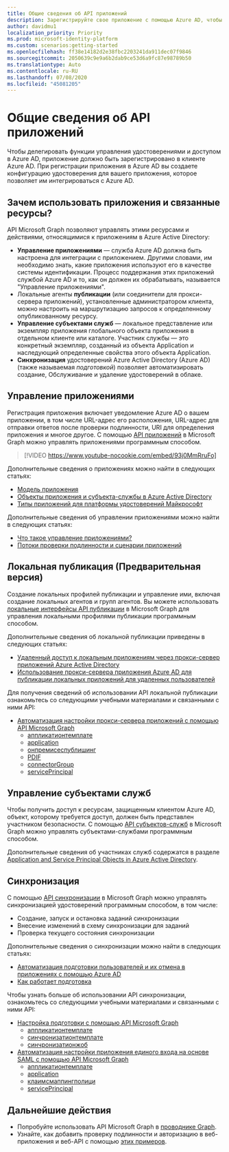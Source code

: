 ```yaml
---
title: Общие сведения об API приложений
description: Зарегистрируйте свое приложение с помощью Azure AD, чтобы создать конфигурацию удостоверения, позволяющую интегрироваться с Azure AD.
author: davidmu1
localization_priority: Priority
ms.prod: microsoft-identity-platform
ms.custom: scenarios:getting-started
ms.openlocfilehash: ff38e14182d2e38fbc2203241da911dec07f9846
ms.sourcegitcommit: 2050639c9e9a6b2dab9ce53d6a9fc87e98789b50
ms.translationtype: Auto
ms.contentlocale: ru-RU
ms.lasthandoff: 07/08/2020
ms.locfileid: "45081205"
---
```

# <a name="applications-api-overview"></a>Общие сведения об API приложений

Чтобы делегировать функции управления удостоверениями и доступом в Azure AD, приложение должно быть зарегистрировано в клиенте Azure AD. При регистрации приложения в Azure AD вы создаете конфигурацию удостоверения для вашего приложения, которое позволяет им интегрироваться с Azure AD.

## <a name="why-use-applications-and-associated-resources"></a>Зачем использовать приложения и связанные ресурсы?

API Microsoft Graph позволяют управлять этими ресурсами и действиями, относящимися к приложениям в Azure Active Directory:
- **Управление приложениями** — служба Azure AD должна быть настроена для интеграции с приложением. Другими словами, им необходимо знать, какие приложения используют его в качестве системы идентификации. Процесс поддержания этих приложений службой Azure AD и то, как он должен их обрабатывать, называется "Управление приложениями".
- Локальные агенты **публикации** (или соединители для прокси-сервера приложений), установленные администратором клиента, можно настроить на маршрутизацию запросов к определенному опубликованному ресурсу.
- **Управление субъектами служб** — локальное представление или экземпляр приложения глобального объекта приложения в отдельном клиенте или каталоге. Участник службы — это конкретный экземпляр, созданный из объекта Application и наследующий определенные свойства этого объекта Application.
- **Синхронизация** удостоверений Azure Active Directory (Azure AD) (также называемая *подготовкой*) позволяет автоматизировать создание, Обслуживание и удаление удостоверений в облаке.

## <a name="application-management"></a>Управление приложениями

Регистрация приложения включает уведомление Azure AD о вашем приложении, в том числе URL-адрес его расположения, URL-адрес для отправки ответов после проверки подлинности, URI для определения приложения и многое другое. С помощью [API приложений](/graph/api/resources/application?view=graph-rest-1.0) в Microsoft Graph можно управлять приложениями программным способом.

> [!VIDEO https://www.youtube-nocookie.com/embed/93j0MmRruFo]

Дополнительные сведения о приложениях можно найти в следующих статьях:
- [Модель приложения](https://docs.microsoft.com/azure/active-directory/develop/application-model)
- [Объекты приложения и субъекта-службы в Azure Active Directory](https://docs.microsoft.com/azure/active-directory/develop/app-objects-and-service-principals)
- [Типы приложений для платформы удостоверений Майкрософт](https://docs.microsoft.com/azure/active-directory/develop/v2-app-types)

Дополнительные сведения об управлении приложениями можно найти в следующих статьях:
- [Что такое управление приложениями?](https://docs.microsoft.com/azure/active-directory/manage-apps/what-is-application-management)
- [Потоки проверки подлинности и сценарии приложений](https://docs.microsoft.com/azure/active-directory/develop/authentication-flows-app-scenarios)

## <a name="on-premises-publishing-preview"></a>Локальная публикация (Предварительная версия)

Создание локальных профилей публикации и управление ими, включая создание локальных агентов и групп агентов. Вы можете использовать [локальные интерфейсы API публикации](/graph/api/resources/onpremisespublishingprofile-root) в Microsoft Graph для управления локальными профилями публикации программным способом.

Дополнительные сведения об локальной публикации приведены в следующих статьях:
- [Удаленный доступ к локальным приложениям через прокси-сервер приложений Azure Active Directory](https://docs.microsoft.com/azure/active-directory/manage-apps/application-proxy)
- [Использование прокси-сервера приложения Azure AD для публикации локальных приложений для удаленных пользователей](https://docs.microsoft.com/azure/active-directory/manage-apps/what-is-application-proxy)

Для получения сведений об использовании API локальной публикации ознакомьтесь со следующими учебными материалами и связанными с ними API:
- [Автоматизация настройки прокси-сервера приложений с помощью API Microsoft Graph](https://docs.microsoft.com/graph/application-proxy-configure-api)
    - [аппликатионтемплате](/graph/api/resources/applicationtemplate?view=graph-rest-1.0)
    - [application](/graph/api/resources/application?view=graph-rest-1.0)
    - [онпремисеспублишинг](/graph/api/resources/onpremisespublishingprofile-root)
    - [PDIF](/graph/api/resources/connector)
    - [connectorGroup](/graph/api/resources/connectorgroup)
    - [servicePrincipal](/graph/api/resources/serviceprincipal?view=graph-rest-1.0)

## <a name="service-principal-management"></a>Управление субъектами служб

Чтобы получить доступ к ресурсам, защищенным клиентом Azure AD, объект, которому требуется доступ, должен быть представлен участником безопасности. С помощью [API субъектов-служб](/graph/api/resources/serviceprincipal?view=graph-rest-1.0) в Microsoft Graph можно управлять субъектами-службами программным способом.

Дополнительные сведения об участниках служб содержатся в разделе [Application and Service Principal Objects in Azure Active Directory](https://docs.microsoft.com/azure/active-directory/develop/app-objects-and-service-principals).

## <a name="synchronization"></a>Синхронизация

С помощью [API синхронизации](/graph/api/resources/synchronization-overview) в Microsoft Graph можно управлять синхронизацией удостоверений программным способом, в том числе:
- Создание, запуск и остановка заданий синхронизации
- Внесение изменений в схему синхронизации для заданий
- Проверка текущего состояния синхронизации

Дополнительные сведения о синхронизации можно найти в следующих статьях:
- [Автоматизация подготовки пользователей и их отмена в приложениях с помощью Azure AD](https://docs.microsoft.com/azure/active-directory/app-provisioning/user-provisioning)
- [Как работает подготовка](https://docs.microsoft.com/azure/active-directory/app-provisioning/how-provisioning-works)

Чтобы узнать больше об использовании API синхронизации, ознакомьтесь со следующими учебными материалами и связанными с ними API:
- [Настройка подготовки с помощью API Microsoft Graph](https://docs.microsoft.com/azure/active-directory/app-provisioning/application-provisioning-configure-api)
    - [аппликатионтемплате](/graph/api/resources/applicationtemplate?view=graph-rest-1.0)
    - [синчронизатионтемплате](/graph/api/resources/synchronization-synchronizationtemplate)
    - [синчронизатионжоб](/graph/api/resources/synchronization-synchronizationjob)
- [Автоматизация настройки приложения единого входа на основе SAML с помощью API Microsoft Graph](https://docs.microsoft.com/azure/active-directory/manage-apps/application-saml-sso-configure-api)
    - [аппликатионтемплате](/graph/api/resources/applicationtemplate?view=graph-rest-1.0)
    - [application](/graph/api/resources/application?view=graph-rest-1.0)
    - [клаимсмаппингполици](/graph/api/resources/claimsmappingpolicy)
    - [servicePrincipal](/graph/api/resources/serviceprincipal?view=graph-rest-1.0)

## <a name="next-steps"></a>Дальнейшие действия
- Попробуйте использовать API Microsoft Graph в [проводнике Graph](https://developer.microsoft.com/graph/graph-explorer).
- Узнайте, как добавить проверку подлинности и авторизацию в веб-приложения и веб-API с помощью [этих примеров](https://docs.microsoft.com/azure/active-directory/develop/sample-v2-code).
